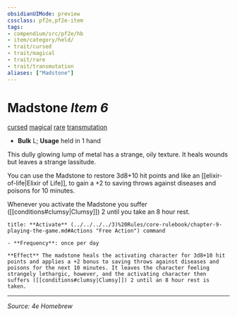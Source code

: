 ```yaml
---
obsidianUIMode: preview
cssclass: pf2e,pf2e-item
tags:
- compendium/src/pf2e/hb
- item/category/held/
- trait/cursed
- trait/magical
- trait/rare
- trait/transmutation
aliases: ["Madstone"]
---
```

# Madstone *Item 6*  
[cursed](rules/traits/cursed-gmg.md "Cursed Item Trait")  [magical](rules/traits/magical.md "Magical Item Trait")  [rare](rules/traits/rare.md "Rare Rarity Trait")  [transmutation](rules/traits/necromancy.md "Necromancy School Trait")  

- **Bulk** L; **Usage** held in 1 hand

This dully glowing lump of metal has a strange, oily texture. It heals wounds but leaves a strange lassitude.

You can use the Madstone to restore 3d8+10 hit points and like an [[elixir-of-life|Elixir of Life]], to gain a +2 to saving throws against diseases and poisons for 10 minutes.

Whenever you activate the Madstone you suffer ([[conditions#clumsy|Clumsy]]) 2 until you take an 8 hour rest.

```ad-embed-ability
title: **Activate** (../../../../3)%20Rules/core-rulebook/chapter-9-playing-the-game.md#Actions "Free Action") command

- **Frequency**: once per day

**Effect** The madstone heals the activating character for 3d8+10 hit points and applies a +2 bonus to saving throws against diseases and poisons for the next 10 minutes. It leaves the character feeling strangely lethargic, however, and the activating character then suffers ([[conditions#clumsy|Clumsy]]) 2 until an 8 hour rest is taken.
```

---
*Source: 4e Homebrew*